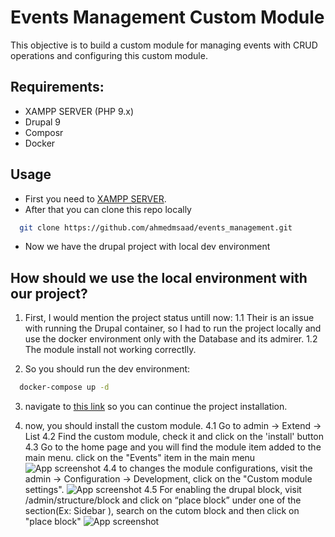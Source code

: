 # Events Management Custom Module

This objective is to build a custom module for managing events with CRUD operations and configuring this custom module.

## Requirements:

- XAMPP SERVER (PHP 9.x)
- Drupal 9
- Composr
- Docker

## Usage

- First you need to [XAMPP SERVER](https://pureinfotech.com/install-xampp-windows-10/).
- After that you can clone this repo locally

```bash
  git clone https://github.com/ahmedmsaad/events_management.git
```

- Now we have the drupal project with local dev environment

## How should we use the local environment with our project?

1. First, I would mention the project status untill now:
   1.1 Their is an issue with running the Drupal container, so I had to run the project locally and use the docker environment only with the Database and its admirer.
   1.2 The module install not working correctlly.

2. So you should run the dev environment:

```bash
  docker-compose up -d
```

3. navigate to [this link](http://localhost/events_management/web) so you can continue the project installation.

4. now, you should install the custom module.
   4.1 Go to admin -> Extend -> List
   4.2 Find the custom module, check it and click on the 'install' button
   4.3 Go to the home page and you will find the module item added to the main menu. click on the "Events" item in the main menu
   ![App screenshot](https://uc529b3d594b4b25b5917548e3c8.previews.dropboxusercontent.com/p/thumb/ABo5F0sMwYvxo6JPD2DCWjAYjV1PjPIdS9ZOkHCQC_hWkGXuuPKZlSBv7UP23WeDw9ryBNQeNx6hteH3EhCKuKHf2K3sNr7KXiUHqJh0O5c2Dqfb8ZDCoS7dZpQ9gwL8UYEgB37dSL4Ysbxj1zq0HBhenfWHtlcxQPFd_KrarMNQ4o1PvaclzIkxuAjkoiLj5qrUn-bTicbsRy7XYteZcSCAI-BoGyiLGQpAiPbJreMO8Pbt7OgldXpLFep8n95zdTYg2orKQUYySjrkg8umDSNb8DjKZHU3qDW-_GTziM8B3cokQwDSh071X042ly5aA5s7cEBBb2Zr6zHUOV0uLtHzrwkYQMHIeWGAOKe_z9SEAmOZEHDu17GrvWFkCwUZcardrsb6nElEc9h2M7O1R_bHaPoSMWSANc293LHQ1_xlZg/p.png)
   4.4 to changes the module configurations, visit the admin -> Configuration -> Development, click on the "Custom module settings".
   ![App screenshot](https://previews.dropbox.com/p/thumb/ABpBqLh6RY9-6WOie2egTXRfJ2eW7p_IibUAyIF9GDkTGmGl_2t6TFJJ-3ba4UqavEFv5itcedJj7QmcvvQkqrE-b7VikLcilkaeIJnySg7EN85cIuRqLXO7_gnjNH9b6tsEyxMIB7XEhRXlNxCJK750Jgh3MiWeT4kY8_GgR8MYW8EwaL7q92jpKhLP9ken6rTNA2EiI7UcDB9xDcwOszAPhrVBUICbgzt_-aq9k8UFxVLG0uNp9H1x3JL0oWzBuroAGNvRrvVA9CyCfmpGf6YUw5ycqzkjDgN6XzDS8Q2qWQ4qE5stsHXgZYLR6kyQT1RLtIIn0jPA1vtSAodoE0a30uL6oTb2IcbhlKHIeRDw1DzamQ0DGKekz7PlTlNLFH0/p.png)
   4.5 For enabling the drupal block, visit /admin/structure/block and click on “place block” under one of the section(Ex: Sidebar ), search on the cutom block and then click on "place block"
   ![App screenshot](https://uc32766f4544ee576809543dcae0.previews.dropboxusercontent.com/p/thumb/ABrdSqY5N2wYiprOb2-Lh1vYLEKzbNifkuW7IZTvegKGpPBCGAj-XtA9re0H9mBRZlziExNEaMGBrbmJNNEIZp2Qj63X3JWSgh3T6OFuUfJNiGi7tf55yKKOJwFxfgG88UxYPw23k7ebrSI3Oa68QZmnZHz-Fzqb60bm9mxo-aZzqILiVivPh1Qeg9hYW1fB6ha9leGhUAkkx8HcaxqD_gFVq2toKSxWMNv1L-s8Ev2y_QMbFSnm-FIn9kVJM5TNueIwm6ZDDb4o7WfLFcjgCDgDdbIM7DxtKmRdEy68NmZbp0kSjeuqtognrawmqkr7xh5y2s2Tm3B5VovTLPweAqB6ZhKUvHziHLcQt4jVpsvje-y9EZihtGN5Ex16qEGp3BYAkYNolxRDtO3mTDKdwn-xkvOkzIGnMtnL6VhjQcA9tg/p.png)
